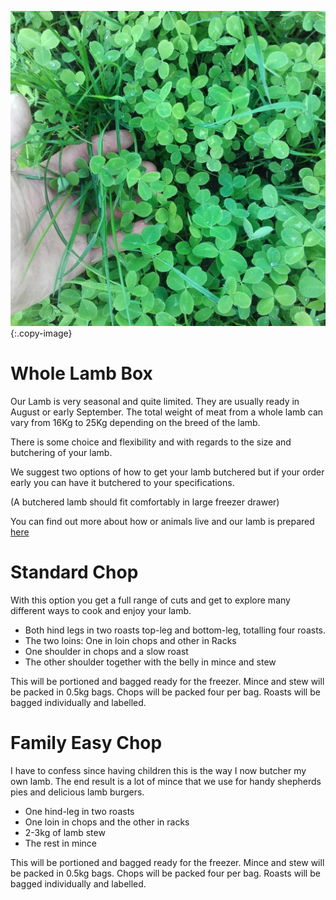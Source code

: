 ![cover-image]
{:.copy-image}

# Whole Lamb Box

Our Lamb is very seasonal and quite limited. They are usually ready in August or early September. The total weight of meat from a whole lamb can vary from 16Kg to 25Kg depending on the breed of the lamb.

There is some choice and flexibility and with regards to the size and butchering of your lamb.

We suggest two options of how to get your lamb butchered but if your order early you can have it butchered to your specifications.

(A butchered lamb should fit comfortably in large freezer drawer)

You can find out more about how or animals live and our lamb is prepared [here](/blog/our-lamb)

# Standard Chop

With this option you get a full range of cuts and get to explore many different ways to cook and enjoy your lamb.

* Both hind legs in two roasts top-leg and bottom-leg, totalling four roasts.
* The two loins: One in loin chops and other in Racks
* One shoulder in chops and a slow roast
* The other shoulder together with the belly in mince and stew

This will be portioned and bagged ready for the freezer. Mince and stew will be packed in 0.5kg bags. Chops will be packed four per bag. Roasts will be bagged individually and labelled.


# Family Easy Chop

I have to confess since having children this is the way I now butcher my own lamb. The end result is a lot of mince that we use for handy shepherds pies and delicious lamb burgers.

* One hind-leg in two roasts
* One loin in chops and the other in racks
* 2-3kg of lamb stew
* The rest in mince

This will be portioned and bagged ready for the freezer. Mince and stew will be packed in 0.5kg bags. Chops will be packed four per bag. Roasts will be bagged individually and labelled.

[cover-image]: /images/clover-hand.jpg
